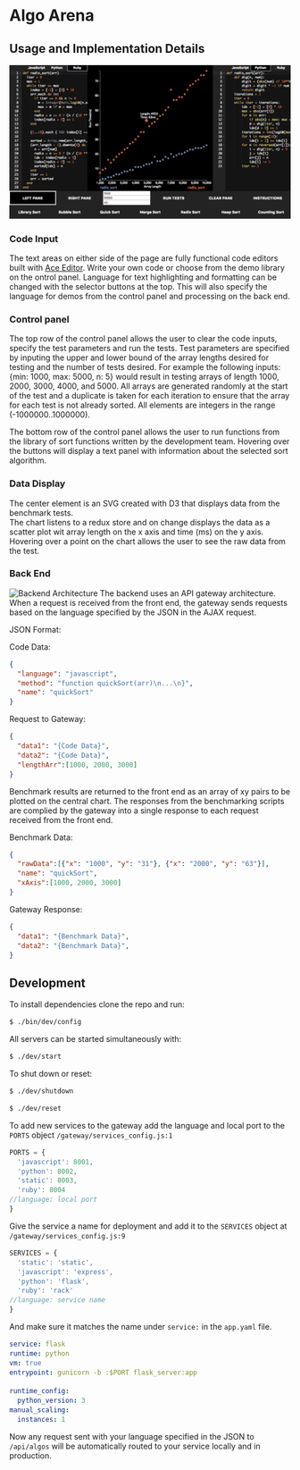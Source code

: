 # Algo Arena


## Usage and Implementation Details
![Screen Shot][ss1]

### Code Input

The text areas on either side of the page are fully functional code editors
built with [Ace Editor][ace].  Write your own code or choose from the demo
library on the ontrol panel.  Language for text highlighting and formatting
can be changed with the selector buttons at the top.  This will also specify
the language for demos from the control panel and processing on the back end.

### Control panel

The top row of the control panel allows the user to clear the code inputs,
specify the test parameters and run the tests.  Test parameters are specified
by inputing the upper and lower bound of the array lengths desired for testing
and the number of tests desired.  For example the following inputs:
{min: 1000, max: 5000, n: 5} would result in testing arrays of length
1000, 2000, 3000, 4000, and 5000.  All arrays are generated randomly at
the start of the test and a duplicate is taken for each iteration to ensure
that the array for each test is not already sorted.  All elements are integers
in the range (-1000000..1000000).

The bottom row of the control panel allows the user to run functions from
the library of sort functions written by the development team.  Hovering
over the buttons will display a text panel with information about the selected
sort algorithm.   

### Data Display

The center element is an SVG created with D3 that displays data from the benchmark tests.  
The chart listens to a redux store and on change displays the data as a scatter
plot wit array length on the x axis and time (ms) on the y axis.  Hovering
over a point on the chart allows the user to see the raw data from the test.

### Back End
![Backend Architecture][be1]
The backend uses an API gateway architecture.  When a request is received
from the front end, the gateway sends requests based on the language specified
by the JSON in the AJAX request.  

JSON Format:

Code Data:
```JSON
{
  "language": "javascript",
  "method": "function quickSort(arr)\n...\n}",
  "name": "quickSort"
}
```
Request to Gateway:
```JSON  
{
  "data1": "{Code Data}",
  "data2": "{Code Data}",
  "lengthArr":[1000, 2000, 3000]
}
```

Benchmark results are returned to the front end as an array of xy pairs to
be plotted on the central chart.  The responses from the benchmarking scripts
are complied by the gateway into a single response to each request received from
the front end.

Benchmark Data:
```JSON  
{
  "rawData":[{"x": "1000", "y": "31"}, {"x": "2000", "y": "63"}],
  "name": "quickSort",
  "xAxis":[1000, 2000, 3000]
}
```
Gateway Response:
```JSON  
{
  "data1": "{Benchmark Data}",
  "data2": "{Benchmark Data}",
}
```

## Development

To install dependencies clone the repo and run:

```Bash
$ ./bin/dev/config
```
All servers can be started simultaneously with:
```Bash
$ ./dev/start
```

To shut down or reset:
```Bash
$ ./dev/shutdown
```
```Bash
$ ./dev/reset
```

To add new services to the gateway add the language and local port to the
`PORTS` object `/gateway/services_config.js:1`
```JavaScript
PORTS = {
  'javascript': 8001,
  'python': 8002,
  'static': 8003,
  'ruby': 8004
//language: local port
}
```
Give the service a name for deployment and add it to the `SERVICES` object
at `/gateway/services_config.js:9`
```JavaScript
SERVICES = {
  'static': 'static',
  'javascript': 'express',
  'python': 'flask',
  'ruby': 'rack'
//language: service name
}
```
And make sure it matches the name under `service:` in the `app.yaml` file.
```yaml
service: flask
runtime: python
vm: true
entrypoint: gunicorn -b :$PORT flask_server:app

runtime_config:
  python_version: 3
manual_scaling:
  instances: 1
```

Now any request sent with your language specified in the JSON to `/api/algos`
will be automatically routed to your service locally and in production.  


[ss1]: ./docs/ss1.png
[ss2]: ./docs/ss1.png
[ss3]: ./docs/ss1.png
[ss4]: ./docs/ss1.png
[be1]: ./docs/aa-backend1.png
[ace]: https://ace.c9.io
